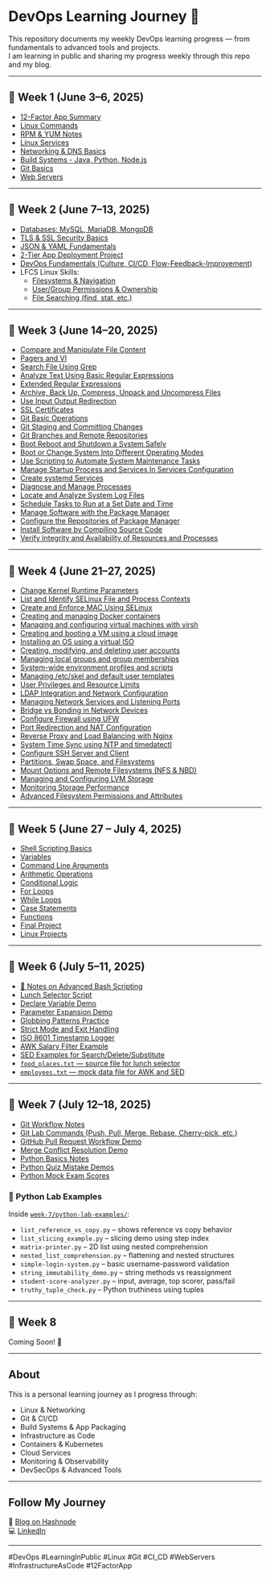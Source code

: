 # DevOps Learning Journey 🚀

This repository documents my weekly DevOps learning progress — from fundamentals to advanced tools and projects.  
I am learning in public and sharing my progress weekly through this repo and my blog.

---

## 📅 Week 1 (June 3–6, 2025)

- [12-Factor App Summary](week-1/12-factor-app-summary.md)
- [Linux Commands](week-1/linux-commands.md)
- [RPM & YUM Notes](week-1/rpm-yum-notes.md)
- [Linux Services](week-1/linux-services.md)
- [Networking & DNS Basics](week-1/networking-dns-basics.md)
- [Build Systems - Java, Python, Node.js](week-1/build-systems-java-python-node.md)
- [Git Basics](week-1/git-basics.md)
- [Web Servers](week-1/web-servers.md)

---

## 📅 Week 2 (June 7–13, 2025)
- [Databases: MySQL, MariaDB, MongoDB](week-2/databases.md)
- [TLS & SSL Security Basics](week-2/tls-ssl.md)
- [JSON & YAML Fundamentals](week-2/json-yaml-basic.md)
- [2-Tier App Deployment Project](week-2/2-tier-deployment.md)
- [DevOps Fundamentals (Culture, CI/CD, Flow-Feedback-Improvement)](week-2/devops-fundamentals.md)
- LFCS Linux Skills:
  - [Filesystems & Navigation](week-2/filesystems-and-navigation.md)
  - [User/Group Permissions & Ownership](week-2/user-groups-perms-ownership.md)
  - [File Searching (find, stat, etc.)](week-2/file-searching.md)

---

## 📅 Week 3 (June 14–20, 2025)
- [Compare and Manipulate File Content](week-3/comparing-manipulating-files.md)
- [Pagers and VI](week-3/pagers-vi.md)
- [Search File Using Grep](week-3/grep.md)
- [Analyze Text Using Basic Regular Expressions](week-3/basic-regex.md)
- [Extended Regular Expressions](week-3/extended-regex.md)
- [Archive, Back Up, Compress, Unpack and Uncompress Files](week-3/archive-compress-backup.md)
- [Use Input Output Redirection](week-3/input-output-redirection.md)
- [SSL Certificates](week-3/ssl-certificates.md)
- [Git Basic Operations](week-3/git-basics.md)
- [Git Staging and Committing Changes](week-3/git-staging-committing.md)
- [Git Branches and Remote Repositories](week-3/git-branches-remote-repositories.md)
- [Boot Reboot and Shutdown a System Safely](week-3/boot-reboot-shutdown.md)
- [Boot or Change System Into Different Operating Modes](week-3/operating-modes.md)
- [Use Scripting to Automate System Maintenance Tasks](week-3/scripting-to-automate.md)
- [Manage Startup Process and Services In Services Configuration](week-3/startup-process-services.md)
- [Create systemd Services](week-3/systemd-services.md)
- [Diagnose and Manage Processes](week-3/diagnose-manage-processes.md)
- [Locate and Analyze System Log Files](week-3/system-log-files.md)
- [Schedule Tasks to Run at a Set Date and Time](week-3/schedule-tasks.md)
- [Manage Software with the Package Manager](week-3/package-manager.md)
- [Configure the Repositories of Package Manager](week-3/configure-package-manager.md)
- [Install Software by Compiling Source Code](week-3/compiling-source-code.md)
- [Verify Integrity and Availability of Resources and Processes](week-3/verify-integrity-availability.md)
  
---
## 📅 Week 4 (June 21–27, 2025)

- [Change Kernel Runtime Parameters](week-4/kernel-parameters.md)
- [List and Identify SELinux File and Process Contexts](week-4/selinux-contexts.md)
- [Create and Enforce MAC Using SELinux](week-4/selinux-mac-enforcement.md)
- [Creating and managing Docker containers](week-4/containers.md)
- [Managing and configuring virtual machines with virsh](week-4/vms-basics.md)
- [Creating and booting a VM using a cloud image](week-4/vms-installation.md)
- [Installing an OS using a virtual ISO](week-4/vms-install-from-iso.md)
- [Creating, modifying, and deleting user accounts](week-4/user-management.md)
- [Managing local groups and group memberships](week-4/group-management.md)
- [System-wide environment profiles and scripts](week-4/env-management.md)
- [Managing /etc/skel and default user templates](week-4/template-env.md)
- [User Privileges and Resource Limits](week-4/user-privileges-resource-limits.md)
- [LDAP Integration and Network Configuration](week-4/ldap-network-config.md)
- [Managing Network Services and Listening Ports](week-4/network-services.md)
- [Bridge vs Bonding in Network Devices](week-4/bridge-vs-bonding.md)
- [Configure Firewall using UFW](week-4/firewall-ufw.md)
- [Port Redirection and NAT Configuration](week-4/port-redirection-nat.md)
- [Reverse Proxy and Load Balancing with Nginx](week-4/nginx-reverseproxy-loadbalancer.md)
- [System Time Sync using NTP and timedatectl](week-4/htp-time-sync.md)
- [Configure SSH Server and Client](week-4/ssh-server-client.md)
- [Partitions, Swap Space, and Filesystems](week-4/partitions-and-filesystems.md)
- [Mount Options and Remote Filesystems (NFS & NBD)](week-4/mount-options-and-remote-fs.md)
- [Managing and Configuring LVM Storage](week-4/lvm-storage.md)
- [Monitoring Storage Performance](week-4/storage-monitoring.md)
- [Advanced Filesystem Permissions and Attributes](week-4/advanced-fs-permissions.md)

---

## 📅 Week 5 (June 27 – July 4, 2025)

- [Shell Scripting Basics](week-5/basics)
- [Variables](week-5/variables)
- [Command Line Arguments](week-5/command-line-arguments)
- [Arithmetic Operations](week-5/arithmethic-operations)
- [Conditional Logic](week-5/conditional-logic)
- [For Loops](week-5/for-loops)
- [While Loops](week-5/while-loops)
- [Case Statements](week-5/case-statements)
- [Functions](week-5/functions)
- [Final Project](week-5/final-project)
- [Linux Projects](https://github.com/Anandhu97461/linux-projects)

---

## 📅 Week 6 (July 5–11, 2025)
- [📝 Notes on Advanced Bash Scripting](week-6/notes.md)
- [Lunch Selector Script](week-6/lunch_selector.sh)
- [Declare Variable Demo](week-6/declare_demo.sh)
- [Parameter Expansion Demo](week-6/parameter_expansion.sh)
- [Globbing Patterns Practice](week-6/globbing_patterns.sh)
- [Strict Mode and Exit Handling](week-6/strict_mode_demo.sh)
- [ISO 8601 Timestamp Logger](week-6/timestamp_logger.sh)
- [AWK Salary Filter Example](week-6/awk_salary_filter.sh)
- [SED Examples for Search/Delete/Substitute](week-6/sed_examples.sh)
- [`food_places.txt` — source file for lunch selector](week-6/food_places.txt)  
- [`employees.txt` — mock data file for AWK and SED](week-6/employees.txt)

---

## 📅 Week 7 (July 12–18, 2025)

- [Git Workflow Notes](week-7/git-workflow-notes.md)
- [Git Lab Commands (Push, Pull, Merge, Rebase, Cherry-pick, etc.)](week-7/git-lab-commands.md)
- [GitHub Pull Request Workflow Demo](week-7/git-pr-workflow-demo.md)
- [Merge Conflict Resolution Demo](week-7/merge-conflict-demo.txt)
- [Python Basics Notes](week-7/python-notes.md)
- [Python Quiz Mistake Demos](week-7/python-quiz-fails-demo.py)
- [Python Mock Exam Scores](week-7/python-mock-exam-scores.md)

### 🔁 Python Lab Examples  
Inside [`week-7/python-lab-examples/`](week-7/python-lab-examples/):  
- `list_reference_vs_copy.py` – shows reference vs copy behavior  
- `list_slicing_example.py` – slicing demo using step index  
- `matrix-printer.py` – 2D list using nested comprehension  
- `nested_list_comprehension.py` – flattening and nested structures  
- `simple-login-system.py` – basic username-password validation  
- `string_immutability_demo.py` – string methods vs reassignment  
- `student-score-analyzer.py` – input, average, top scorer, pass/fail  
- `truthy_tuple_check.py` – Python truthiness using tuples

---

## 📅 Week 8
Coming Soon! 🚀

---


## About

This is a personal learning journey as I progress through:
- Linux & Networking
- Git & CI/CD
- Build Systems & App Packaging
- Infrastructure as Code
- Containers & Kubernetes
- Cloud Services
- Monitoring & Observability
- DevSecOps & Advanced Tools

---

## Follow My Journey

📗 [Blog on Hashnode](https://logs-of-devops.hashnode.dev/)  
💻 [LinkedIn](https://www.linkedin.com/in/anandhu-p-a-307771369/)

---

#DevOps #LearningInPublic #Linux #Git #CI_CD #WebServers #InfrastructureAsCode #12FactorApp
